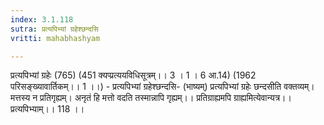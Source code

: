 ```yaml
---
index: 3.1.118
sutra: प्रत्यपिभ्यां ग्रहेश्छन्दसि
vritti: mahabhashyam

---
```

 प्रत्यपिभ्यां ग्रहेः (765) (451 क्यप्प्रत्ययविधिसूत्रम्।। 3 । 1 । 6 आ.14) (1962 परिसङ्ख्यावार्तिकम्।। 1 ।।) - प्रत्यपिभ्यां ग्रहेश्छन्दसि- (भाष्यम्) प्रत्यपिभ्यां ग्रहेः छन्दसीति वक्तव्यम्। मत्तस्य न प्रतिगृह्यम्। अनृतं हि मत्तो वदति तस्मान्नापि गृह्यम्।। प्रतिग्राह्यमपि ग्राह्यमित्येवान्यत्र।। प्रत्यपिभ्याम्।। 118 ।। 